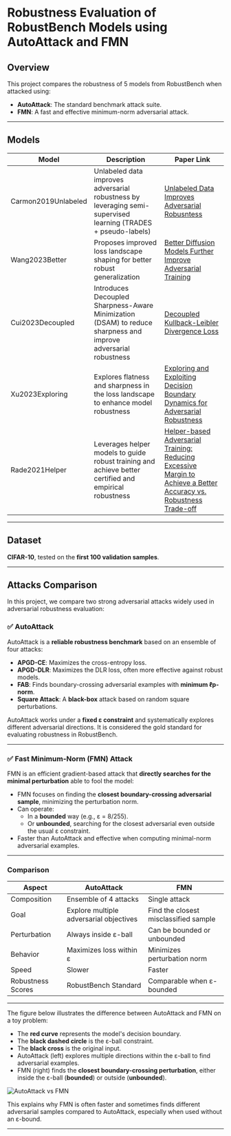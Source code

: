 # Robustness Evaluation of RobustBench Models using AutoAttack and FMN

## Overview

This project compares the robustness of 5 models from RobustBench when attacked using:
- **AutoAttack**: The standard benchmark attack suite.
- **FMN**: A fast and effective minimum-norm adversarial attack.

---

## Models 

| Model | Description | Paper Link |
|-------|-------------|------------|
| Carmon2019Unlabeled | Unlabeled data improves adversarial robustness by leveraging semi-supervised learning (TRADES + pseudo-labels) | [Unlabeled Data Improves Adversarial Robusntess](https://arxiv.org/abs/1905.13736) |
| Wang2023Better | Proposes improved loss landscape shaping for better robust generalization | [Better Diffusion Models Further Improve Adversarial Training](https://arxiv.org/abs/2302.04638) |
| Cui2023Decoupled | Introduces Decoupled Sharpness-Aware Minimization (DSAM) to reduce sharpness and improve adversarial robustness | [Decoupled Kullback-Leibler Divergence Loss](https://arxiv.org/abs/2305.13948) |
| Xu2023Exploring | Explores flatness and sharpness in the loss landscape to enhance model robustness | [Exploring and Exploiting Decision Boundary Dynamics for Adversarial Robustness](https://arxiv.org/abs/2302.03015) |
| Rade2021Helper | Leverages helper models to guide robust training and achieve better certified and empirical robustness | [Helper-based Adversarial Training: Reducing Excessive Margin to Achieve a Better Accuracy vs. Robustness Trade-off](https://openreview.net/forum?id=BuD2LmNaU3a) |

---

## Dataset

**CIFAR-10**, tested on the **first 100 validation samples**.

---


## Attacks Comparison

In this project, we compare two strong adversarial attacks widely used in adversarial robustness evaluation:

### ✅ AutoAttack

AutoAttack is a **reliable robustness benchmark** based on an ensemble of four attacks:

- **APGD-CE**: Maximizes the cross-entropy loss.
- **APGD-DLR**: Maximizes the DLR loss, often more effective against robust models.
- **FAB**: Finds boundary-crossing adversarial examples with **minimum ℓp-norm**.
- **Square Attack**: A **black-box** attack based on random square perturbations.

AutoAttack works under a **fixed ε constraint** and systematically explores different adversarial directions. It is considered the gold standard for evaluating robustness in RobustBench.

---

### ✅ Fast Minimum-Norm (FMN) Attack

FMN is an efficient gradient-based attack that **directly searches for the minimal perturbation** able to fool the model:

- FMN focuses on finding the **closest boundary-crossing adversarial sample**, minimizing the perturbation norm.
- Can operate:
    - In a **bounded** way (e.g., ε = 8/255).
    - Or **unbounded**, searching for the closest adversarial even outside the usual ε constraint.
- Faster than AutoAttack and effective when computing minimal-norm adversarial examples.

---

### Comparison

| Aspect | AutoAttack | FMN |
|--------|------------|-----|
| Composition | Ensemble of 4 attacks | Single attack |
| Goal | Explore multiple adversarial objectives | Find the closest misclassified sample |
| Perturbation | Always inside ε-ball | Can be bounded or unbounded |
| Behavior | Maximizes loss within ε | Minimizes perturbation norm |
| Speed | Slower | Faster |
| Robustness Scores | RobustBench Standard | Comparable when ε-bounded |

---

The figure below illustrates the difference between AutoAttack and FMN on a toy problem:

- The **red curve** represents the model's decision boundary.
- The **black dashed circle** is the ε-ball constraint.
- The **black cross** is the original input.
- AutoAttack (left) explores multiple directions within the ε-ball to find adversarial examples.
- FMN (right) finds the **closest boundary-crossing perturbation**, either inside the ε-ball (**bounded**) or outside (**unbounded**).

![AutoAttack vs FMN](https://github.com/user-attachments/assets/01373de5-c4b4-4443-910a-d45f31f8cd37)

This explains why FMN is often faster and sometimes finds different adversarial samples compared to AutoAttack, especially when used without an ε-bound.

---
